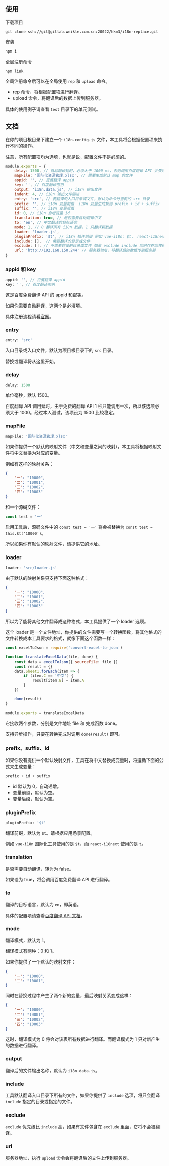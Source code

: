 ## 使用
下载项目
```
git clone ssh://git@gitlab.weikle.com.cn:20022/hkm3/i18n-replace.git
```
安装
```js
npm i
```
全局注册命令
```
npm link
```
全局注册命令后可以在全局使用 `rep` 和 `upload` 命令。

* rep 命令，将根据配置项进行翻译。
* upload 命令，将翻译后的数据上传到服务器。

具体的使用例子请查看 `test` 目录下的单元测试。
## 文档
在你的项目根目录下建立一个 `i18n.config.js` 文件，本工具将会根据配置项来执行不同的操作。

注意，所有配置项均为选填，也就是说，配置文件不是必须的。
```js
module.exports = {
    delay: 1500, // 自动翻译延时，必须大于 1000 ms，否则调用百度翻译 API 会失败
    mapFile: '国际化资源管理.xlsx', // 需要生成默认 map 的文件
    appid: '', // 百度翻译 appid
    key: '', // 百度翻译密钥
    output: 'i18n.data.js', // i18n 输出文件
    indent: 4, // i18n 输出文件缩进
    entry: 'src', // 要翻译的入口目录或文件，默认为命令行当前的 src 目录
    prefix: '', // i18n 变量前缀  i18n 变量生成规则 prefix + id + suffix
    suffix: '', // i18n 变量后缀
    id: 0, // i18n 自增变量 id
    translation: true, // 是否需要自动翻译中文
    to: 'en', // 中文翻译的目标语言
    mode: 1, // 0 翻译所有 i18n 数据，1 只翻译新数据
    loader: 'loader.js',
    pluginPrefix: '$t', // i18n 插件前缀 例如 vue-i18n: $t， react-i18next: t
    include: [],  // 需要翻译的目录或文件
    exclude: [], // 不需要翻译的目录或文件 如果 exclude include 同时存在同样的目录或文件 则 exclude 优先级高
    url: 'http://192.168.150.244' // 服务器地址，将翻译后的数据传到服务器
}
```
### appid 和 key
```js
appid: '', // 百度翻译 appid
key: '', // 百度翻译密钥
```

这是百度免费翻译 API 的 appid 和密钥。

如果你需要自动翻译，这两个是必填项。

具体注册流程请看[官网](https://fanyi-api.baidu.com/)。

### entry
```js
entry: 'src'
```

入口目录或入口文件，默认为项目根目录下的 `src` 目录。

替换或翻译将从这里开始。

### delay
```js
delay: 1500
```
单位毫秒，默认 1500。

百度翻译 API 调用延时，由于免费的翻译 API 1 秒只能调用一次，所以该选项必须大于 1000。经过本人测试，该项设为 1500 比较稳定。

### mapFile
```js
mapFile: '国际化资源管理.xlsx'
```
如果你提供一个默认的映射文件（中文和变量之间的映射），本工具将根据映射文件将中文替换为对应的变量。

例如有这样的映射关系：
```json
{
    "一": "10000",
    "二": "10001",
    "三": "10002",
    "四": "10003"
}
```
和一个源码文件：
```js
const test = '一'
```
启用工具后，源码文件中的 `const test = '一'` 将会被替换为 `const test = this.$t('10000')`。

所以如果你有默认的映射文件，请提供它的地址。

### loader
```js
loader: 'src/loader.js'
```
由于默认的映射关系只支持下面这种格式：
```json
{
    "一": "10000",
    "二": "10001",
    "三": "10002",
    "四": "10003"
}
```
所以为了能将其他文件翻译成这种格式，本工具提供了一个 loader 选项。

这个 loader 是一个文件地址，你提供的文件需要写一个转换函数，将其他格式的文件转换成本工具要求的格式，就像下面这个函数一样：
```js
const excelToJson = require('convert-excel-to-json')

function translateExcelData(file, done) {
    const data = excelToJson({ sourceFile: file })
    const result = {}
    data.Sheet1.forEach(item => {
        if (item.C == '中文') {
            result[item.B] = item.A
        }
    })

    done(result)
}

module.exports = translateExcelData
```
它接收两个参数，分别是文件地址 file 和 完成函数 done。

支持异步操作，只要在转换完成时调用 `done(result)` 即可。

### prefix、suffix、id
如果你没有提供一个默认映射文件，工具在将中文替换成变量时，将遵循下面的公式来生成变量：
```js
prefix + id + suffix
```
* id 默认为 0，自动递增。
* 变量前缀，默认为空。
* 变量后缀，默认为空。

### pluginPrefix
```js
pluginPrefix: '$t'
```
翻译前缀，默认为 `$t`。请根据应用场景配置。

例如 `vue-i18n` 国际化工具使用的是 `$t`，而 `react-i18next` 使用的是 `t`。

### translation
是否需要自动翻译，转为为 false。

如果设为 true，将会调用百度免费翻译 API 进行翻译。

### to
翻译的目标语言，默认为 `en`，即英语。

具体的配置项请查看[百度翻译 API 文档](https://fanyi-api.baidu.com/product/113)。

### mode
翻译模式，默认为 1。

翻译模式有两种：0 和 1。

如果你提供了一个默认的映射文件：
```json
{
    "一": "10000",
    "二": "10001",
}
```
同时在替换过程中产生了两个新的变量，最后映射关系变成这样：
```json
{
    "一": "10000",
    "二": "10001",
    "三": "10002",
    "四": "10003"
}
```
这时，翻译模式为 0 将会对该表所有数据进行翻译。而翻译模式为 1 只对新产生的数据进行翻译。

### output
翻译后的文件输出名称，默认为 `i18n.data.js`。

### include
工具默认翻译入口目录下所有的文件，如果你提供了 `include` 选项，将只会翻译 `include` 指定的目录或指定的文件。

### exclude
`exclude` 优先级比 `include` 高，如果有文件包含在 `exclude` 里面，它将不会被翻译。

### url
服务器地址，执行 `upload` 命令会将翻译后的文件上传到服务器。
